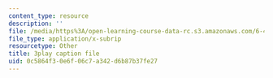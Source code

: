 ```yaml
---
content_type: resource
description: ''
file: /media/https%3A/open-learning-course-data-rc.s3.amazonaws.com/6-450-principles-of-digital-communications-i-fall-2006/0c5864f30e6f06c7a342d6b87b37fe27_rei6tud0Tsg.srt
file_type: application/x-subrip
resourcetype: Other
title: 3play caption file
uid: 0c5864f3-0e6f-06c7-a342-d6b87b37fe27
---
```

